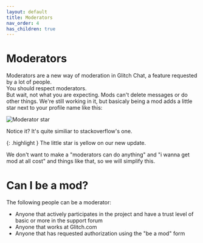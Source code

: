 ```yaml
---
layout: default
title: Moderators
nav_order: 4
has_children: true
---
```


# Moderators

Moderators are a new way of moderation in Glitch Chat, a feature requested by a lot of people.  
You should respect moderators.  
But wait, not what you are expecting. Mods can't delete messages or do other things. We're still working in it, but basicaly being a mod adds a little star next to your profile name like this:

![Moderator star](https://user-images.githubusercontent.com/70700766/185793400-b3debdd8-7af8-42ca-8654-da53961b4dae.png)

Notice it? It's quite similiar to stackoverflow's one.

{: .highlight }
The little star is yellow on our new update.

We don't want to make a "moderators can do anything" and "i wanna get mod at all cost" and things like that, so we will simplify this.

# Can I be a mod?
The following people can be a moderator:

* Anyone that actively participates in the project and have a trust level of basic or more in the support forum
* Anyone that works at Glitch.com
* Anyone that has requested authorization using the "be a mod" form
